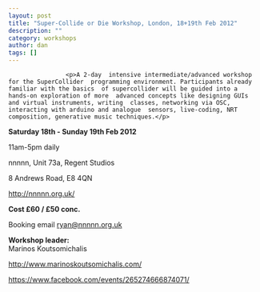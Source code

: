 ```yaml
---
layout: post
title: "Super-Collide or Die Workshop, London, 18+19th Feb 2012"
description: ""
category: workshops
author: dan
tags: []
---
```


					<p>A 2-day  intensive intermediate/advanced workshop for the SuperCollider  programming environment. Participants already familiar with the basics  of supercollider will be guided into a hands-on exploration of more  advanced concepts like designing GUIs and virtual instruments, writing  classes, networking via OSC, interacting with arduino and analogue  sensors, live-coding, NRT composition, generative music techniques.</p>
<p><strong>Saturday 18th - Sunday 19th Feb 2012</strong></p>
<p>11am-5pm daily</p>
<p>nnnnn, Unit 73a, Regent Studios</p>
<p>8 Andrews Road, E8 4QN</p>
<p><a href="http://nnnnn.org.uk/" target="_blank">http://nnnnn.org.uk/</a></p>
<p><strong>Cost £60 / £50 conc.</strong></p>
<p>Booking email <a href="mailto:ryan@nnnnn.org.uk" target="_blank">ryan@nnnnn.org.uk</a></p>
<p><strong>Workshop leader:</strong><br />
Marinos Koutsomichalis</p>
<p><a href="http://www.marinoskoutsomichalis.com/" target="_blank">http://www.marinoskoutsomichalis.com/</a></p>
<p><a href="https://www.facebook.com/events/265274666874071/" target="_blank">https://www.facebook.com/events/265274666874071/</a></p>

